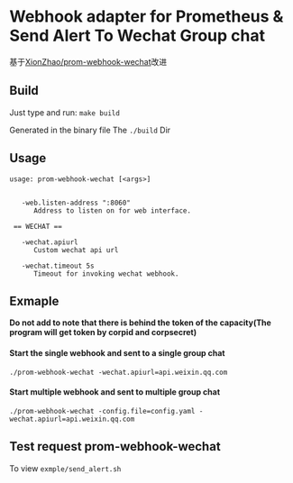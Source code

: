# Webhook adapter for Prometheus & Send Alert To Wechat Group chat

基于[XionZhao/prom-webhook-wechat](https://github.com/XionZhao/prom-webhook-wechat)改进

## Build

Just type and run: `make build`

Generated in the binary file The `./build` Dir

## Usage

```
usage: prom-webhook-wechat [<args>]


   -web.listen-address ":8060"
      Address to listen on for web interface.

 == WECHAT ==

   -wechat.apiurl
      Custom wechat api url

   -wechat.timeout 5s
      Timeout for invoking wechat webhook.
```

## Exmaple

**Do not add to note that there is behind the token of the capacity(The program will get token by corpid and corpsecret)**

#### Start the single webhook and sent to a single group chat
```
./prom-webhook-wechat -wechat.apiurl=api.weixin.qq.com
```
#### Start multiple webhook and sent to multiple group chat
```
./prom-webhook-wechat -config.file=config.yaml -wechat.apiurl=api.weixin.qq.com
```

## Test request prom-webhook-wechat

To view `exmple/send_alert.sh`
